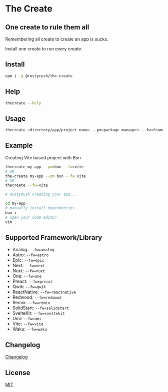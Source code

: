 # The Create

## One create to rule them all

Remembering all create to create an app is sucks.

Install one create to run every create.

## Install

```bash
npm i -g @rustyrush/the-create
```

## Help

```bash
thecreate --help
```

## Usage

```bash
thecreate <directory/app/project name> --pm<package manager> --fw<framework/library>
```

## Example

Creating Vite based project with Bun

```bash
thecreate my-app --pm=bun --fw=vite
# OR
the-create my-app --pm bun --fw vite
# OR
thecreate --fw=vite

# RustyRush creating your app...

cd my-app
# manually install dependencies
bun i
# open your code editor
vim .

```

## Supported Framework/Library

- Analog: `--fw=analog`
- Astro: `--fw=astro`
- Epic: `--fw=epic`
- Next: `--fw=next`
- Nuxt: `--fw=nuxt`
- One: `--fw=one`
- Preact: `--fw=preact`
- Qwik: `--fw=qwik`
- ReactNative: `--fw=reactnative`
- Redwood: `--fw=redwood`
- Remix: `--fw=remix`
- SolidStart: `--fw=solidstart`
- SvelteKit: `--fw=sveltekit`
- Umi: `--fw=umi`
- Vite: `--fw=vite`
- Waku: `--fw=waku`

## Changelog

[Changelog](https://github.com/padunk/the-create/blob/main/CHANGELOG.md)

## License

[MIT](https://github.com/padunk/the-create/blob/master/LICENSE)
